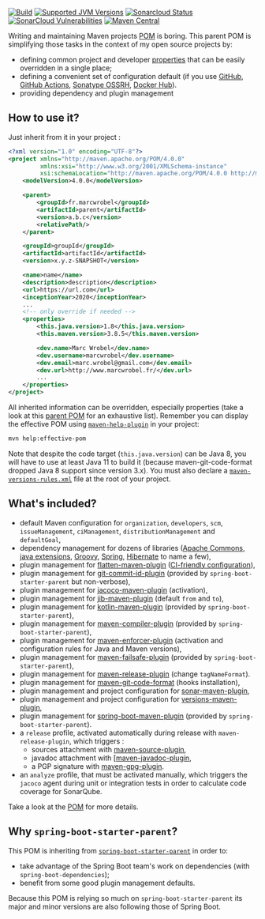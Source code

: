 [![Build](https://github.com/marcwrobel/parent/workflows/build/badge.svg)](https://github.com/marcwrobel/parent/actions)
[![Supported JVM Versions](https://img.shields.io/badge/JVM-8--17-brightgreen.svg?logo=openjdk)](https://github.com/marcwrobel/parent/)
[![Sonarcloud Status](https://sonarcloud.io/api/project_badges/measure?project=fr.marcwrobel:parent&metric=alert_status)](https://sonarcloud.io/dashboard?id=fr.marcwrobel:parent)
[![SonarCloud Vulnerabilities](https://sonarcloud.io/api/project_badges/measure?project=fr.marcwrobel:parent&metric=bugs)](https://sonarcloud.io/dashboard?id=fr.marcwrobel:parent)
[![Maven Central](https://img.shields.io/maven-central/v/fr.marcwrobel/parent.svg?label=Maven%20Central)](https://search.maven.org/search?q=g:%22fr.marcwrobel%22%20AND%20a:%22parent%22)

Writing and maintaining Maven projects
[POM](https://maven.apache.org/guides/introduction/introduction-to-the-pom.html) is
boring. This parent POM is simplifying those tasks in the context of my open source
projects by:

- defining common project and developer
  [properties](https://books.sonatype.com/mvnref-book/reference/resource-filtering-sect-properties.html)
  that can be easily overridden in a single place;
- defining a convenient set of configuration default (if you use
  [GitHub](https://github.com), [GitHub Actions](https://github.com/features/actions),
  [Sonatype OSSRH](https://oss.sonatype.org), [Docker Hub](https://hub.docker.com)).
- providing dependency and plugin management

## How to use it?

Just inherit from it in your project :

```xml
<?xml version="1.0" encoding="UTF-8"?>
<project xmlns="http://maven.apache.org/POM/4.0.0"
		 xmlns:xsi="http://www.w3.org/2001/XMLSchema-instance"
		 xsi:schemaLocation="http://maven.apache.org/POM/4.0.0 http://maven.apache.org/xsd/maven-4.0.0.xsd">
	<modelVersion>4.0.0</modelVersion>

	<parent>
		<groupId>fr.marcwrobel</groupId>
		<artifactId>parent</artifactId>
		<version>a.b.c</version>
		<relativePath/>
	</parent>

	<groupId>groupId</groupId>
	<artifactId>artifactId</artifactId>
	<version>x.y.z-SNAPSHOT</version>

	<name>name</name>
	<description>description</description>
	<url>https://url.com</url>
	<inceptionYear>2020</inceptionYear>
	...
	<!-- only override if needed -->
	<properties>
		<this.java.version>1.8</this.java.version>
		<this.maven.version>3.8.5</this.maven.version>

		<dev.name>Marc Wrobel</dev.name>
		<dev.username>marcwrobel</dev.username>
		<dev.email>marc.wrobel@gmail.com</dev.email>
		<dev.url>http://www.marcwrobel.fr/</dev.url>
		...
	</properties>
</project>
```

All inherited information can be overridden, especially properties (take a look at this
[parent POM](pom.xml) for an exhaustive list). Remember you can display the effective POM
using [`maven-help-plugin`](https://maven.apache.org/plugins/maven-help-plugin/effective-pom-mojo.html)
in your project:

```bash
mvn help:effective-pom
```

Note that despite the code target (`this.java.version`) can be Java 8, you will have to
use at least Java 11 to build it (because maven-git-code-format dropped Java 8 support
since version 3.x). You must also declare a
[`maven-versions-rules.xml`](/maven-versions-rules.xml) file at the root of your project.

## What's included?

- default Maven configuration for `organization`, `developers`, `scm`, `issueManagement`,
  `ciManagement`, `distributionManagement` and `defaultGoal`,
- dependency management for dozens of libraries
  ([Apache Commons](https://commons.apache.org), [java extensions](https://www.jcp.org/),
  [Groovy](http://www.groovy-lang.org/), [Spring](https://spring.io/),
  [Hibernate](https://hibernate.org/) to name a few),
- plugin management for
  [flatten-maven-plugin](https://www.mojohaus.org/flatten-maven-plugin/)
  ([CI-friendly configuration](http://maven.apache.org/maven-ci-friendly.html)),
- plugin management for
  [git-commit-id-plugin](https://github.com/git-commit-id/maven-git-commit-id-plugin)
  (provided by `spring-boot-starter-parent` but non-verbose),
- plugin management for [jacoco-maven-plugin](https://www.jacoco.org/jacoco/)
  (activation),
- plugin management for
  [jib-maven-plugin](https://github.com/GoogleContainerTools/jib/tree/master/jib-maven-plugin)
  (default `from` and `to`),
- plugin management for
  [kotlin-maven-plugin](https://kotlinlang.org/docs/reference/using-maven.html)
  (provided by `spring-boot-starter-parent`),
- plugin management for
  [maven-compiler-plugin](https://maven.apache.org/plugins/maven-compiler-plugin/)
  (provided by `spring-boot-starter-parent`),
- plugin management for
  [maven-enforcer-plugin](https://maven.apache.org/enforcer/maven-enforcer-plugin/)
  (activation and configuration rules for Java and Maven versions),
- plugin management for
  [maven-failsafe-plugin](http://maven.apache.org/surefire/maven-failsafe-plugin/)
  (provided by `spring-boot-starter-parent`),
- plugin management for
  [maven-release-plugin](https://maven.apache.org/maven-release/maven-release-plugin/)
  (change `tagNameFormat`).
- plugin management for
  [maven-git-code-format](https://github.com/Cosium/maven-git-code-format)
  (hooks installation),
- plugin management and project configuration for
  [sonar-maven-plugin](https://sonarsource.github.io/sonar-scanner-maven/),
- plugin management and project configuration for
  [versions-maven-plugin](https://www.mojohaus.org/versions-maven-plugin/),
- plugin management for
  [spring-boot-maven-plugin](https://docs.spring.io/spring-boot/docs/current/maven-plugin/index.html)
  (provided by `spring-boot-starter-parent`).
- a `release` profile, activated automatically during release with `maven-release-plugin`,
  which triggers :
    - sources attachment with
      [maven-source-plugin](https://maven.apache.org/plugins/maven-source-plugin/),
    - javadoc attachment with
      [[maven-javadoc-plugin](http://maven.apache.org/plugins/maven-javadoc-plugin/),
    - a PGP signature with
      [maven-gpg-plugin](https://maven.apache.org/plugins/maven-gpg-plugin/).
- an `analyze` profile, that must be activated manually, which triggers the `jacoco` agent
  during unit or integration tests in order to calculate code coverage for SonarQube.

Take a look at the [POM](pom.xml) for more details.

## Why `spring-boot-starter-parent`?

This POM is inheriting from
[`spring-boot-starter-parent`](https://spring.io/projects/spring-boot) in order to:

- take advantage of the Spring Boot team's work on dependencies (with
  `spring-boot-dependencies`);
- benefit from some good plugin management defaults.

Because this POM is relying so much on `spring-boot-starter-parent` its major and minor
versions are also following those of Spring Boot.
